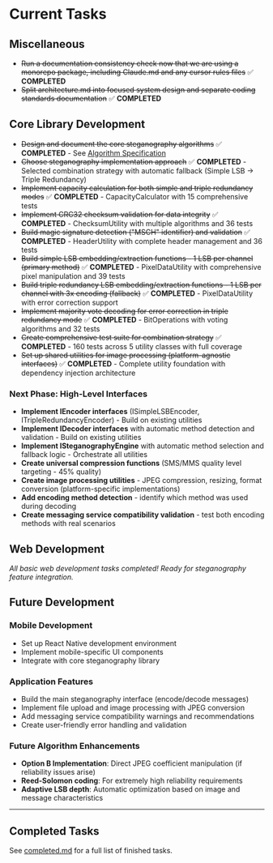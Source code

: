 # Current Tasks

## Miscellaneous

- ~~Run a documentation consistency check now that we are using a monorepo package, including Claude.md and any cursor rules files~~ ✅ **COMPLETED**
- ~~Split architecture.md into focused system design and separate coding standards documentation~~ ✅ **COMPLETED**

## Core Library Development

- ~~Design and document the core steganography algorithms~~ ✅ **COMPLETED** - See [Algorithm Specification](../core/docs/algorithm.md)
- ~~Choose steganography implementation approach~~ ✅ **COMPLETED** - Selected combination strategy with automatic fallback (Simple LSB → Triple Redundancy)
- ~~Implement capacity calculation for both simple and triple redundancy modes~~ ✅ **COMPLETED** - CapacityCalculator with 15 comprehensive tests
- ~~Implement CRC32 checksum validation for data integrity~~ ✅ **COMPLETED** - ChecksumUtility with multiple algorithms and 36 tests
- ~~Build magic signature detection ("MSCH" identifier) and validation~~ ✅ **COMPLETED** - HeaderUtility with complete header management and 36 tests
- ~~Build simple LSB embedding/extraction functions - 1 LSB per channel (primary method)~~ ✅ **COMPLETED** - PixelDataUtility with comprehensive pixel manipulation and 39 tests
- ~~Build triple redundancy LSB embedding/extraction functions - 1 LSB per channel with 3x encoding (fallback)~~ ✅ **COMPLETED** - PixelDataUtility with error correction support
- ~~Implement majority vote decoding for error correction in triple redundancy mode~~ ✅ **COMPLETED** - BitOperations with voting algorithms and 32 tests
- ~~Create comprehensive test suite for combination strategy~~ ✅ **COMPLETED** - 160 tests across 5 utility classes with full coverage
- ~~Set up shared utilities for image processing (platform-agnostic interfaces)~~ ✅ **COMPLETED** - Complete utility foundation with dependency injection architecture

### Next Phase: High-Level Interfaces

- **Implement IEncoder interfaces** (ISimpleLSBEncoder, ITripleRedundancyEncoder) - Build on existing utilities
- **Implement IDecoder interfaces** with automatic method detection and validation - Build on existing utilities
- **Implement ISteganographyEngine** with automatic method selection and fallback logic - Orchestrate all utilities
- **Create universal compression functions** (SMS/MMS quality level targeting - 45% quality)
- **Create image processing utilities** - JPEG compression, resizing, format conversion (platform-specific implementations)
- **Add encoding method detection** - identify which method was used during decoding
- **Create messaging service compatibility validation** - test both encoding methods with real scenarios

## Web Development

_All basic web development tasks completed! Ready for steganography feature integration._

## Future Development

### Mobile Development

- Set up React Native development environment
- Implement mobile-specific UI components
- Integrate with core steganography library

### Application Features

- Build the main steganography interface (encode/decode messages)
- Implement file upload and image processing with JPEG conversion
- Add messaging service compatibility warnings and recommendations
- Create user-friendly error handling and validation

### Future Algorithm Enhancements

- **Option B Implementation**: Direct JPEG coefficient manipulation (if reliability issues arise)
- **Reed-Solomon coding**: For extremely high reliability requirements
- **Adaptive LSB depth**: Automatic optimization based on image and message characteristics

---

## Completed Tasks

See [completed.md](completed.md) for a full list of finished tasks.
